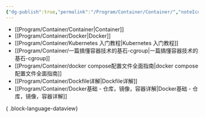 ```yaml
---
{"dg-publish":true,"permalink":"/Program/Container/Container/","noteIcon":""}
---
```



- [[Program/Container/Container\|Container]]
- [[Program/Container/Docker\|Docker]]
- [[Program/Container/Kubernetes 入门教程\|Kubernetes 入门教程]]
- [[Program/Container/一篇搞懂容器技术的基石-cgroup\|一篇搞懂容器技术的基石-cgroup]]
- [[Program/Container/docker compose配置文件全面指南\|docker compose配置文件全面指南]]
- [[Program/Container/Dockfile详解\|Dockfile详解]]
- [[Program/Container/Docker基础 - 仓库，镜像，容器详解\|Docker基础 - 仓库，镜像，容器详解]]

{ .block-language-dataview}